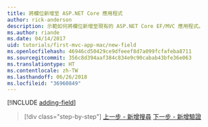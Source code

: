 ```yaml
---
title: 將欄位新增至 ASP.NET Core 應用程式
author: rick-anderson
description: 示範如何將欄位新增至現有的 ASP.NET Core EF/MVC 應用程式。
ms.author: riande
ms.date: 04/14/2017
uid: tutorials/first-mvc-app-mac/new-field
ms.openlocfilehash: 46946cd50429ce9dfeeef8d7a099fcfafeba8711
ms.sourcegitcommit: 356c8d394aaf384c834e9c90cabab43bfe36e063
ms.translationtype: HT
ms.contentlocale: zh-TW
ms.lasthandoff: 06/26/2018
ms.locfileid: "36960849"
---
```

[!INCLUDE [adding-field](../../includes/mvc-intro/new-field.md)]

> [!div class="step-by-step"]
> [上一步 - 新增搜尋](search.md)
> [下一步 - 新增驗證](validation.md)
